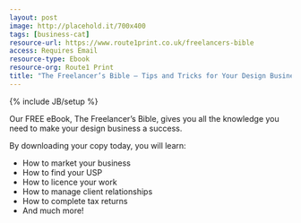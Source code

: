 ```yaml
---
layout: post
image: http://placehold.it/700x400
tags: [business-cat]
resource-url: https://www.route1print.co.uk/freelancers-bible
access: Requires Email
resource-type: Ebook
resource-org: Route1 Print
title: "The Freelancer’s Bible – Tips and Tricks for Your Design Business"
---
```

{% include JB/setup %}

Our FREE eBook, The Freelancer’s Bible, gives you all the knowledge you need to make your design business a success.

By downloading your copy today, you will learn:

- How to market your business
- How to find your USP
- How to licence your work
- How to manage client relationships
- How to complete tax returns
- And much more!
